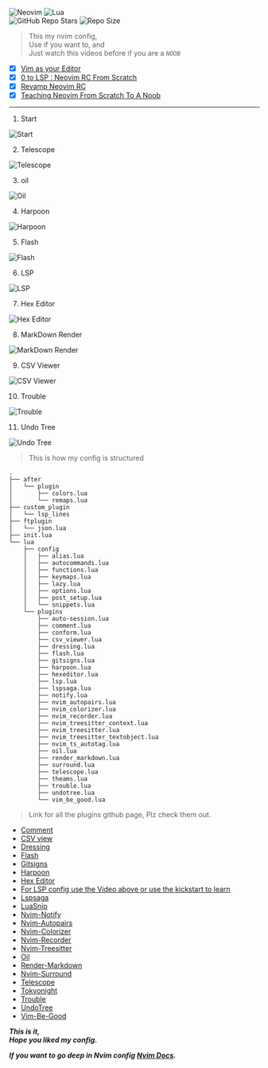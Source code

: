 ![Neovim](https://img.shields.io/badge/NeoVim-%2357A143.svg?&style=for-the-badge&logo=neovim&logoColor=white)
![Lua](https://img.shields.io/badge/lua-%232C2D72.svg?style=for-the-badge&logo=lua&logoColor=white)  
![GitHub Repo Stars](https://img.shields.io/github/stars/Crimson-Genesis/nvim?style=social)
![Repo Size](https://img.shields.io/github/repo-size/Crimson-Genesis/nvim)

> This my nvim config,  
> Use if you want to, and  
> Just watch this videos before if you are a *`NOOB`*
- [x] [Vim as your Editor]( https://www.youtube.com/watch?v=X6AR2RMB5tE&list=PLm323Lc7iSW_wuxqmKx_xxNtJC_hJbQ7R )
- [x] [0 to LSP : Neovim RC From Scratch](https://www.youtube.com/watch?v=w7i4amO_zaE&t=844s)
- [x] [Revamp Neovim RC](https://www.youtube.com/watch?v=ZWWxwwUsPNw&list=PLA1PbPOIrviIW6R0dZbLjYyGsRMWH4B3d)
- [x] [Teaching Neovim From Scratch To A Noob](https://www.youtube.com/watch?v=-ybCiHPWKNA)

---

1. Start

![Start](assets/img/start.png)

2. Telescope

![Telescope](assets/img/telescope.png)

3. oil

![Oil](assets/img/oil.png)

4. Harpoon

![Harpoon](assets/img/harpoon.png)

5. Flash

![Flash](assets/img/flash.png)

6. LSP

![LSP](assets/img/lsp.png)

7. Hex Editor

![Hex Editor](assets/img/hex_edit.png)

8. MarkDown Render

![MarkDown Render](assets/img/markdown_render.png)

9. CSV Viewer

![CSV Viewer](assets/img/csv_viewer.png)

10. Trouble

![Trouble](assets/img/trouble.png)

11. Undo Tree

![Undo Tree](assets/img/undo-tree.png)

> This is how my config is structured

```
.
├── after
│   └── plugin
│       ├── colors.lua
│       └── remaps.lua
├── custom_plugin
│   └── lsp_lines
├── ftplugin
│   └── json.lua
├── init.lua
└── lua
    ├── config
    │   ├── alias.lua
    │   ├── autocommands.lua
    │   ├── functions.lua
    │   ├── keymaps.lua
    │   ├── lazy.lua
    │   ├── options.lua
    │   ├── post_setup.lua
    │   └── snippets.lua
    └── plugins
        ├── auto-session.lua
        ├── comment.lua
        ├── conform.lua
        ├── csv_viewer.lua
        ├── dressing.lua
        ├── flash.lua
        ├── gitsigns.lua
        ├── harpoon.lua
        ├── hexeditor.lua
        ├── lsp.lua
        ├── lspsaga.lua
        ├── notify.lua
        ├── nvim_autopairs.lua
        ├── nvim_colorizer.lua
        ├── nvim_recorder.lua
        ├── nvim_treesitter_context.lua
        ├── nvim_treesitter.lua
        ├── nvim_treesitter_textobject.lua
        ├── nvim_ts_autotag.lua
        ├── oil.lua
        ├── render_markdown.lua
        ├── surround.lua
        ├── telescope.lua
        ├── theams.lua
        ├── trouble.lua
        ├── undotree.lua
        └── vim_be_good.lua

```

> Link for all the plugins github page, Plz check them out.

* [Comment](https://github.com/numToStr/Comment.nvim)  
* [CSV view](https://github.com/hat0uma/csvview.nvim)  
* [Dressing](https://github.com/stevearc/dressing.nvim)  
* [Flash](https://github.com/folke/flash.nvim)  
* [Gitsigns](https://github.com/lewis6991/gitsigns.nvim)  
* [Harpoon](https://github.com/ThePrimeagen/harpoon)  
* [Hex Editor](https://github.com/RaafatTurki/hex.nvim)  
* [For LSP config use the Video above or use the kickstart to learn](https://github.com/nvim-lua/kickstart.nvim)  
* [Lspsaga](https://github.com/nvimdev/lspsaga.nvim)  
* [LuaSnip](https://github.com/L3MON4D3/LuaSnip)  
* [Nvim-Notify](https://github.com/rcarriga/nvim-notify)  
* [Nvim-Autopairs](https://github.com/windwp/nvim-autopairs)  
* [Nvim-Colorizer](https://github.com/norcalli/nvim-colorizer.lua)  
* [Nvim-Recorder](https://github.com/chrisgrieser/nvim-recorder)  
* [Nvim-Treesitter](https://github.com/nvim-treesitter)  
* [Oil](https://github.com/stevearc/oil.nvim)  
* [Render-Markdown](https://github.com/MeanderingProgrammer/render-markdown.nvim)  
* [Nvim-Surround](https://github.com/kylechui/nvim-surround)  
* [Telescope](https://github.com/nvim-telescope/telescope.nvim)  
* [Tokyonight](https://github.com/folke/tokyonight.nvim)  
* [Trouble](https://github.com/folke/trouble.nvim)  
* [UndoTree](https://github.com/mbbill/undotree)  
* [Vim-Be-Good](https://github.com/ThePrimeagen/vim-be-good)  

***This is it,  
Hope you liked my config.***

***If you want to go deep in Nvim config [Nvim Docs](https://neovim.io/doc/).***
